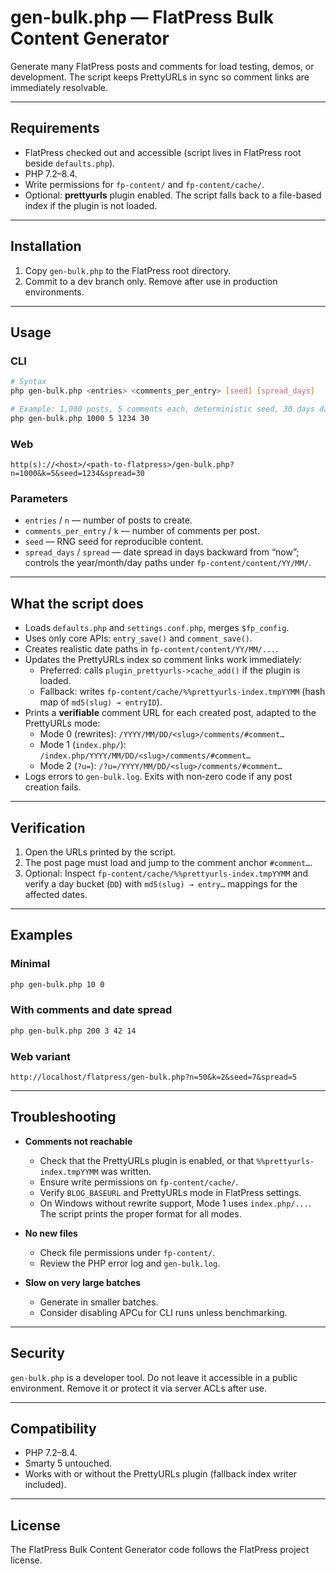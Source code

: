 # gen-bulk.php — FlatPress Bulk Content Generator

Generate many FlatPress posts and comments for load testing, demos, or development. The script keeps PrettyURLs in sync so comment links are immediately resolvable.

---

## Requirements
- FlatPress checked out and accessible (script lives in FlatPress root beside `defaults.php`).
- PHP 7.2–8.4.
- Write permissions for `fp-content/` and `fp-content/cache/`.
- Optional: **prettyurls** plugin enabled. The script falls back to a file-based index if the plugin is not loaded.

---

## Installation
1. Copy `gen-bulk.php` to the FlatPress root directory.  
2. Commit to a dev branch only. Remove after use in production environments.

---

## Usage

### CLI
```bash
# Syntax
php gen-bulk.php <entries> <comments_per_entry> [seed] [spread_days]

# Example: 1,000 posts, 5 comments each, deterministic seed, 30 days date spread
php gen-bulk.php 1000 5 1234 30
```

### Web
```
http(s)://<host>/<path-to-flatpress>/gen-bulk.php?n=1000&k=5&seed=1234&spread=30
```

### Parameters
- `entries` / `n` — number of posts to create.  
- `comments_per_entry` / `k` — number of comments per post.  
- `seed` — RNG seed for reproducible content.  
- `spread_days` / `spread` — date spread in days backward from “now”; controls the year/month/day paths under `fp-content/content/YY/MM/`.

---

## What the script does
- Loads `defaults.php` and `settings.conf.php`, merges `$fp_config`.
- Uses only core APIs: `entry_save()` and `comment_save()`.
- Creates realistic date paths in `fp-content/content/YY/MM/...`.
- Updates the PrettyURLs index so comment links work immediately:
  - Preferred: calls `plugin_prettyurls->cache_add()` if the plugin is loaded.
  - Fallback: writes `fp-content/cache/%%prettyurls-index.tmpYYMM` (hash map of `md5(slug) → entryID`).
- Prints a **verifiable** comment URL for each created post, adapted to the PrettyURLs mode:
  - Mode 0 (rewrites): `/YYYY/MM/DD/<slug>/comments/#comment…`
  - Mode 1 (`index.php/`): `/index.php/YYYY/MM/DD/<slug>/comments/#comment…`
  - Mode 2 (`?u=`): `/?u=/YYYY/MM/DD/<slug>/comments/#comment…`
- Logs errors to `gen-bulk.log`. Exits with non‑zero code if any post creation fails.

---

## Verification
1. Open the URLs printed by the script.  
2. The post page must load and jump to the comment anchor `#comment…`.  
3. Optional: Inspect `fp-content/cache/%%prettyurls-index.tmpYYMM` and verify a day bucket (`DD`) with `md5(slug) → entry…` mappings for the affected dates.

---

## Examples

### Minimal
```bash
php gen-bulk.php 10 0
```

### With comments and date spread
```bash
php gen-bulk.php 200 3 42 14
```

### Web variant
```
http://localhost/flatpress/gen-bulk.php?n=50&k=2&seed=7&spread=5
```

---

## Troubleshooting
- **Comments not reachable**  
  - Check that the PrettyURLs plugin is enabled, or that `%%prettyurls-index.tmpYYMM` was written.  
  - Ensure write permissions on `fp-content/cache/`.  
  - Verify `BLOG_BASEURL` and PrettyURLs mode in FlatPress settings.  
  - On Windows without rewrite support, Mode 1 uses `index.php/...`. The script prints the proper format for all modes.

- **No new files**  
  - Check file permissions under `fp-content/`.  
  - Review the PHP error log and `gen-bulk.log`.

- **Slow on very large batches**  
  - Generate in smaller batches.  
  - Consider disabling APCu for CLI runs unless benchmarking.

---

## Security
`gen-bulk.php` is a developer tool. Do not leave it accessible in a public environment. Remove it or protect it via server ACLs after use.

---

## Compatibility
- PHP 7.2–8.4.  
- Smarty 5 untouched.  
- Works with or without the PrettyURLs plugin (fallback index writer included).

---

## License
The FlatPress Bulk Content Generator code follows the FlatPress project license.
